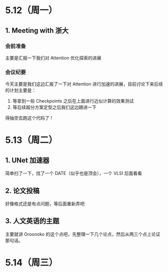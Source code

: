 # 5.12（周一）
## 1. Meeting with 浙大
### 会前准备
主要是汇报一下我们对 Attention 优化探索的进展
### 会议纪要
今天主要是我们这边汇报了一下对 Attention 进行加速的进展，目前讨论下来后续的计划主要是：
1. 等拿到一些 Checkpoints 之后在上面进行近似计算的效果测试
2. 等后续超分方案定型之后我们这边跟进一下

得抽空去跑这个代码了！
# 5.13（周二）
## 1. UNet 加速器
简单扫了一下，找了一个 DATE（似乎也是顶会），一个 VLSI
后面看看
## 2. 论文投稿
好像格式还是有点问题，等后面重新弄吧
## 3. 人文英语的主题
主要就讲 Oroonoko 的这个点吧，先整理一下几个论点，然后从两三个点上论证那句话。

# 5.14（周三）